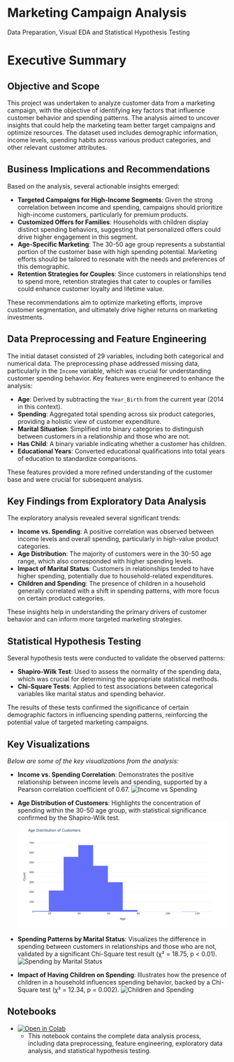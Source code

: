 # Marketing Campaign Analysis
Data Preparation, Visual EDA and Statistical Hypothesis Testing

# Executive Summary

## Objective and Scope
This project was undertaken to analyze customer data from a marketing campaign, with the objective of identifying key factors that influence customer behavior and spending patterns. The analysis aimed to uncover insights that could help the marketing team better target campaigns and optimize resources. The dataset used includes demographic information, income levels, spending habits across various product categories, and other relevant customer attributes.

## Business Implications and Recommendations
Based on the analysis, several actionable insights emerged:

- **Targeted Campaigns for High-Income Segments**: Given the strong correlation between income and spending, campaigns should prioritize high-income customers, particularly for premium products.
- **Customized Offers for Families**: Households with children display distinct spending behaviors, suggesting that personalized offers could drive higher engagement in this segment.
- **Age-Specific Marketing**: The 30-50 age group represents a substantial portion of the customer base with high spending potential. Marketing efforts should be tailored to resonate with the needs and preferences of this demographic.
- **Retention Strategies for Couples**: Since customers in relationships tend to spend more, retention strategies that cater to couples or families could enhance customer loyalty and lifetime value.

These recommendations aim to optimize marketing efforts, improve customer segmentation, and ultimately drive higher returns on marketing investments.

## Data Preprocessing and Feature Engineering
The initial dataset consisted of 29 variables, including both categorical and numerical data. The preprocessing phase addressed missing data, particularly in the `Income` variable, which was crucial for understanding customer spending behavior. Key features were engineered to enhance the analysis:

- **Age**: Derived by subtracting the `Year_Birth` from the current year (2014 in this context).
- **Spending**: Aggregated total spending across six product categories, providing a holistic view of customer expenditure.
- **Marital Situation**: Simplified into binary categories to distinguish between customers in a relationship and those who are not.
- **Has Child**: A binary variable indicating whether a customer has children.
- **Educational Years**: Converted educational qualifications into total years of education to standardize comparisons.

These features provided a more refined understanding of the customer base and were crucial for subsequent analysis.

## Key Findings from Exploratory Data Analysis
The exploratory analysis revealed several significant trends:

- **Income vs. Spending**: A positive correlation was observed between income levels and overall spending, particularly in high-value product categories.
- **Age Distribution**: The majority of customers were in the 30-50 age range, which also corresponded with higher spending levels.
- **Impact of Marital Status**: Customers in relationships tended to have higher spending, potentially due to household-related expenditures.
- **Children and Spending**: The presence of children in a household generally correlated with a shift in spending patterns, with more focus on certain product categories.

These insights help in understanding the primary drivers of customer behavior and can inform more targeted marketing strategies.

## Statistical Hypothesis Testing
Several hypothesis tests were conducted to validate the observed patterns:

- **Shapiro-Wilk Test**: Used to assess the normality of the spending data, which was crucial for determining the appropriate statistical methods.
- **Chi-Square Tests**: Applied to test associations between categorical variables like marital status and spending behavior.

The results of these tests confirmed the significance of certain demographic factors in influencing spending patterns, reinforcing the potential value of targeted marketing campaigns.

## Key Visualizations
*Below are some of the key visualizations from the analysis:*

- **Income vs. Spending Correlation**: Demonstrates the positive relationship between income levels and spending, supported by a Pearson correlation coefficient of 0.67.
  ![Income vs Spending](images/newplot-(2).png)

- **Age Distribution of Customers**: Highlights the concentration of spending within the 30-50 age group, with statistical significance confirmed by the Shapiro-Wilk test.
  ![Age Distribution](images/newplot.png)

- **Spending Patterns by Marital Status**: Visualizes the difference in spending between customers in relationships and those who are not, validated by a significant Chi-Square test result (χ² = 18.75, p < 0.01).
  ![Spending by Marital Status](images/newplot-(3).png)

- **Impact of Having Children on Spending**: Illustrates how the presence of children in a household influences spending behavior, backed by a Chi-Square test (χ² = 12.34, p = 0.002).
  ![Children and Spending](images/newplot-4.png)

## Notebooks
- [![Open in Colab](https://colab.research.google.com/assets/colab-badge.svg)](Marketing-Analysis-Notebook.ipynb)
  - This notebook contains the complete data analysis process, including data preprocessing, feature engineering, exploratory data analysis, and statistical hypothesis testing.

